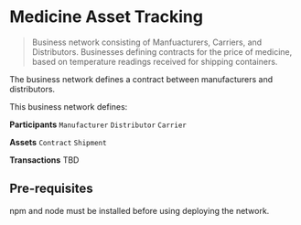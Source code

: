 # Medicine Asset Tracking

> Business network consisting of Manfuacturers, Carriers, and Distributors.  Businesses defining contracts for the price of medicine, based on temperature readings received for shipping containers.

The business network defines a contract between manufacturers and distributors.

This business network defines:

**Participants**
`Manufacturer` `Distributor` `Carrier`

**Assets**
`Contract` `Shipment`

**Transactions**
TBD

## Pre-requisites

npm and node must be installed before using deploying the network.
